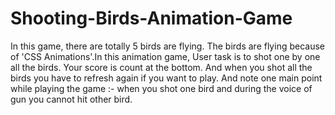# Shooting-Birds-Animation-Game
In this game, there are totally 5 birds are flying. The birds are flying because of 'CSS Animations'.In this animation game, User task is to shot one by one all the birds. Your score is count at the bottom. And when you shot all the birds you have to refresh again if you want to play. And note one main point while playing the game :- when you shot one bird and during the voice of gun you cannot hit other bird.
